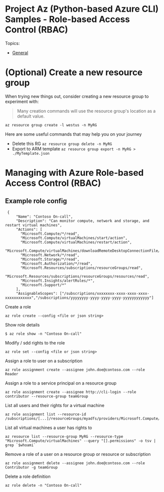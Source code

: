 # Project Az (Python-based Azure CLI) Samples - Role-based Access Control (RBAC)

Topics:
* [General](rbac.md)

# (Optional) Create a new resource group 
When trying new things out, consider creating a new resource group to experiment with:
> Many creation commands will use the resource group's location as a default value. 
```
az resource group create -l westus -n MyRG
```

Here are some useful commands that may help you on your journey
* Delete this RG `az resource group delete -n MyRG`
* Export to ARM template `az resource group export -n MyRG > ./MyTemplate.json`

# Managing with Azure Role-based Access Control (RBAC)

## Example role config
```
 {
     "Name": "Contoso On-call",
     "Description": "Can monitor compute, network and storage, and restart virtual machines",
     "Actions": [
       "Microsoft.Compute/*/read",
       "Microsoft.Compute/virtualMachines/start/action",
       "Microsoft.Compute/virtualMachines/restart/action",
       "Microsoft.Compute/virtualMachines/downloadRemoteDesktopConnectionFile/action",
       "Microsoft.Network/*/read",
       "Microsoft.Storage/*/read",
       "Microsoft.Authorization/*/read",
       "Microsoft.Resources/subscriptions/resourceGroups/read",
       "Microsoft.Resources/subscriptions/resourceGroups/resources/read",
       "Microsoft.Insights/alertRules/*",
       "Microsoft.Support/*"
     ],
     "AssignableScopes": ["/subscriptions/xxxxxxxx-xxxx-xxxx-xxxx-xxxxxxxxxxxx","/subscriptions/yyyyyyyy-yyyy-yyyy-yyyy-yyyyyyyyyyyy"]
```

Create a role
```
az role create --config <file or json string>
```

Show role details
```
$ az role show -n "Contoso On-call"
```

Modify / sdd rights to the role
```
az role set --config <file or json string>
```

Assign a role to user on a subscription 
```
az role assignment create --assignee john.doe@contoso.com --role Reader
```

Assign a role to a service principal on a resource group
```
az role assignment create --assignee http://cli-login --role contributor --resource-group teamGroup
```

List all users and their rights for a virtual machine
```
az role assignment list --resource-id /subscriptions/[...]/resourceGroups/myadfs/providers/Microsoft.Compute/virtualMachines/myadfs
```

List all virtual machines a user has rights to
```
az resource list --resource-group MyRG --resource-type "Microsoft.Compute/virtualMachines" --query "[].permissions" -o tsv | grep `$whoami`
```

Remove a role of a user on a resource group or resource or subscription
```
az role assignment delete --assignee john.doe@contoso.com --role Contributor -g teamGroup
```

Delete a role definition
```
az role delete -n "Contoso On-call"
```